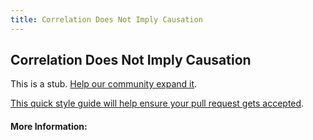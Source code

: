```yaml
---
title: Correlation Does Not Imply Causation
---
```


## Correlation Does Not Imply Causation

This is a stub. [Help our community expand it](https://github.com/freeCodeCamp/guide-articles/tree/master/articles/Machine-Learning/Principles/Correlation-Does-Not-Imply-Causation/index.md).

[This quick style guide will help ensure your pull request gets accepted](https://github.com/freeCodeCamp/guide-articles/blob/master/README.md).

<!-- The article goes here, in GitHub-flavored Markdown. Feel free to add YouTube videos, images, and CodePen/JSBin embeds  -->

#### More Information:
<!-- Please add any articles you think might be helpful to read before writing the article -->


